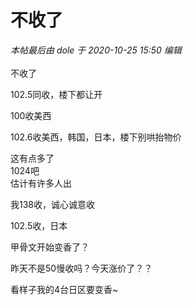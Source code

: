 # 不收了


<i class="pstatus"> 本帖最后由 dole 于 2020-10-25 15:50 编辑 </i><br />
<br />
不收了<img id="aimg_gjnxU" onclick="zoom(this, this.src, 0, 0, 0)" class="zoom" src="https://cdn.jsdelivr.net/gh/hishis/forum-master/public/images/patch.gif" onmouseover="img_onmouseoverfunc(this)" onload="thumbImg(this)" border="0" alt="" />

102.5同收，楼下都让开

100收美西

102.6收美西，韩国，日本，楼下别哄抬物价

这有点多了<br />
1024吧<br />
估计有许多人出

我138收，诚心诚意收

102.5收，日本

甲骨文开始变香了？

昨天不是50慢收吗？今天涨价了？？

看样子我的4台日区要变香~

